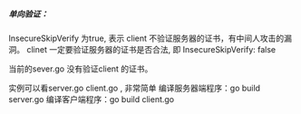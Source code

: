 ##### 单向验证：
InsecureSkipVerify 为true, 表示 client 不验证服务器的证书，有中间人攻击的漏洞。
clinet 一定要验证服务器的证书是否合法, 即 InsecureSkipVerify: false

当前的sever.go 没有验证client 的证书。

实例可以看server.go client.go , 非常简单
编译服务器端程序：go build server.go
编译客户端程序：go build client.go


